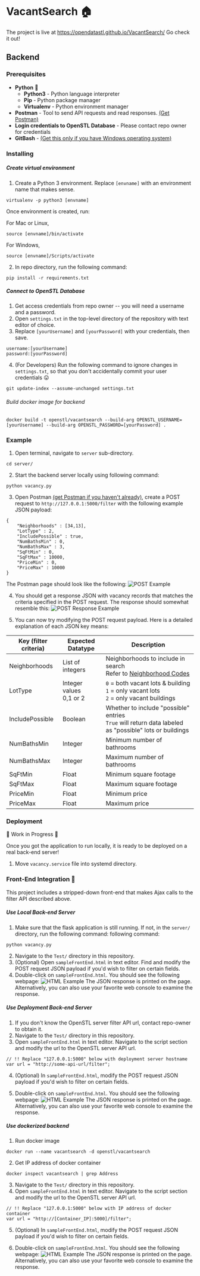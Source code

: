 # VacantSearch 🏠
The project is live at https://opendatastl.github.io/VacantSearch/ Go check it out!
## Backend
### Prerequisites
 - **Python** :snake:
   - **Python3** - Python language interpreter
   - **Pip** - Python package manager
   - **Virtualenv** - Python environment manager
 - **Postman** - Tool to send API requests and read responses. [(Get Postman)](https://www.getpostman.com/downloads/)
 - **Login credentials to OpenSTL Database** - Please contact repo owner for credentials
 - **GitBash** - [(Get this only if you have Windows operating system)](https://git-scm.com/downloads)

### Installing
 ##### Create virtual environment
 1. Create a Python 3 environment. Replace ``[envname]`` with an environment name that makes sense.
 ```
 virtualenv -p python3 [envname]
 ```
 Once environment is created, run:
 
 For Mac or Linux,
 ```
 source [envname]/bin/activate
 ```
 
 For Windows,
 ```
 source [envname]/Scripts/activate
 ```
 
 2. In repo directory, run the following command:
 ```
 pip install -r requirements.txt
 ```


 ##### Connect to OpenSTL Database
 1. Get access credentials from repo owner -- you will need a username and a password.
 2. Open `settings.txt` in the top-level directory of the repository with text editor of choice.
 3. Replace ``[yourUsername]`` and ``[yourPassword]`` with your credentials, then save.
 ```
 username:[yourUsername]
 password:[yourPassword]
 ```
 4. (For Developers) Run the following command to ignore changes in `settings.txt`, so that you don't accidentally commit your user credentials 😛
 ```
 git update-index --assume-unchanged settings.txt
 ```

 ###### Build docker image for backend
 ```
 docker build -t openstl/vacantsearch --build-arg OPENSTL_USERNAME=[yourUsername] --build-arg OPENSTL_PASSWORD=[yourPassword] .
 ```
 
### Example
1. Open terminal, navigate to `server` sub-directory.
```
cd server/
```
2. Start the backend server locally using following command:
```
python vacancy.py
```
3. Open Postman [(get Postman if you haven't already)](https://www.getpostman.com/downloads/), create a POST request to `http://127.0.0.1:5000/filter` with the following example JSON payload:
```
{
	"Neighborhoods" : [34,13],
	"LotType" : 2,
	"IncludePossible" : true,
	"NumBathsMin" : 0,
	"NumBathsMax" : 3,
	"SqFtMin" : 0,
	"SqFtMax" : 10000,
	"PriceMin" : 0,
	"PriceMax" : 10000
}
```
The Postman page should look like the following:
![POST Example](./documentation/post-example.png)

4. You should get a response JSON with vacancy records that matches the criteria specified in the POST request. The response should somewhat resemble this:
![POST Response Example](./documentation/response-example.png)

5. You can now try modifying the POST request payload. Here is a detailed explanation of each JSON key means:

| Key (filter criteria)           | Expected Datatype   | Description |
| ------------- | ------------- | ----- |
| Neighborhoods  | List of integers         |  Neighborhoods to include in search<br> Refer to [Neighborhood Codes](https://github.com/OpenDataSTL/housing/blob/master/static/st-louis-neighborhoods.json) |
| LotType        | Integer values<br> 0,1 or 2 | `0` = both vacant lots & building<br> `1` = only vacant lots<br> `2` = only vacant buildings |
| IncludePossible| Boolean                  | Whether to include "possible" entries <br>  `True` will return data labeled as "possible" lots or buildings|
| NumBathsMin    | Integer                  | Minimum number of bathrooms|
| NumBathsMax    | Integer                  | Maximum number of bathrooms|
| SqFtMin        | Float                    | Minimum square footage|
| SqFtMax        | Float                    | Maximum square footage |
| PriceMin       | Float                    | Minimum price              |
| PriceMax       | Float                    | Maximum price          |


### Deployment
🚧 Work in Progress 🚧

Once you got the application to run locally, it is ready to be deployed on a real back-end server!

1. Move `vacancy.service` file into systemd directory.


### Front-End Integration 🔧
This project includes a stripped-down front-end that makes Ajax calls to the filter API described above.  

##### Use Local Back-end Server

1. Make sure that the flask application is still running. If not, in the `server/` directory, run the following command:
following command:
```
python vacancy.py
```
2. Navigate to the `Test/` directory in this repository.
3. (Optional) Open `sampleFrontEnd.html` in text editor. Find and modify the POST request JSON payload if you'd wish to filter on certain fields.
4. Double-click on `sampleFrontEnd.html`. You should see the following webpage:
![HTML Example](./documentation/html-example.png)
The JSON response is printed on the page. Alternatively, you can also use your favorite web console to examine the response.

##### Use Deployment Back-end Server
1. If you don't know the OpenSTL server filter API url, contact repo-owner to obtain it.
2. Navigate to the `Test/` directory in this repository.
3. Open `sampleFrontEnd.html` in text editor. Navigate to the script section and modify the url to the OpenSTL server API url.
```
// !! Replace "127.0.0.1:5000" below with deployment server hostname
var url = "http://some-api-url/filter";
```
4. (Optional) In `sampleFrontEnd.html`, modify the POST request JSON payload if you'd wish to filter on certain fields.

5. Double-click on `sampleFrontEnd.html`. You should see the following webpage:
![HTML Example](./documentation/html-example.png)
The JSON response is printed on the page. Alternatively, you can also use your favorite web console to examine the response.

 ##### Use dockerized backend 
1. Run docker image
```
docker run --name vacantsearch -d openstl/vacantsearch
```
2. Get IP address of docker container
```
docker inspect vacantsearch | grep Address
```
3. Navigate to the `Test/` directory in this repository.
4. Open `sampleFrontEnd.html` in text editor. Navigate to the script section and modify the url to the OpenSTL server API url.
```
// !! Replace "127.0.0.1:5000" below with IP address of docker container
var url = "http://[Container_IP]:5000]/filter";
```
5. (Optional) In `sampleFrontEnd.html`, modify the POST request JSON payload if you'd wish to filter on certain fields.

6. Double-click on `sampleFrontEnd.html`. You should see the following webpage:
![HTML Example](./documentation/html-example.png)
The JSON response is printed on the page. Alternatively, you can also use your favorite web console to examine the response.
